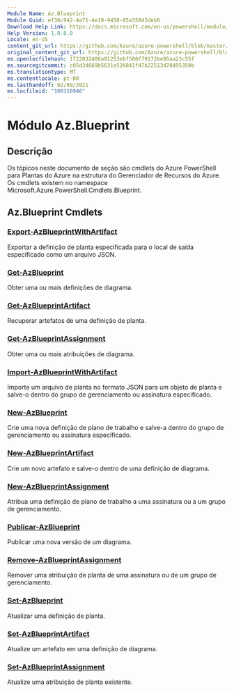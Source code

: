 ```yaml
---
Module Name: Az.Blueprint
Module Guid: ef36c942-4a71-4e19-9450-05a35843deb6
Download Help Link: https://docs.microsoft.com/en-us/powershell/module/az.blueprint
Help Version: 1.0.0.0
Locale: en-US
content_git_url: https://github.com/Azure/azure-powershell/blob/master/src/Blueprint/Blueprint/help/Az.Blueprint.md
original_content_git_url: https://github.com/Azure/azure-powershell/blob/master/src/Blueprint/Blueprint/help/Az.Blueprint.md
ms.openlocfilehash: 1722032406a81253ebf580f79172be85aa23c55f
ms.sourcegitcommit: c05d3d669b5631e526841f47b22513d78495350b
ms.translationtype: MT
ms.contentlocale: pt-BR
ms.lasthandoff: 02/09/2021
ms.locfileid: "100116946"
---
```

# Módulo Az.Blueprint
## Descrição
Os tópicos neste documento de seção são cmdlets do Azure PowerShell para Plantas do Azure na estrutura do Gerenciador de Recursos do Azure. Os cmdlets existem no namespace Microsoft.Azure.PowerShell.Cmdlets.Blueprint.

## Az.Blueprint Cmdlets
### [Export-AzBlueprintWithArtifact](Export-AzBlueprintWithArtifact.md)
Exportar a definição de planta especificada para o local de saída especificado como um arquivo JSON. 

### [Get-AzBlueprint](Get-AzBlueprint.md)
Obter uma ou mais definições de diagrama.

### [Get-AzBlueprintArtifact](Get-AzBlueprintArtifact.md)
Recuperar artefatos de uma definição de planta.

### [Get-AzBlueprintAssignment](Get-AzBlueprintAssignment.md)
Obter uma ou mais atribuições de diagrama.

### [Import-AzBlueprintWithArtifact](Import-AzBlueprintWithArtifact.md)
Importe um arquivo de planta no formato JSON para um objeto de planta e salve-o dentro do grupo de gerenciamento ou assinatura especificado.

### [New-AzBlueprint](New-AzBlueprint.md)
Crie uma nova definição de plano de trabalho e salve-a dentro do grupo de gerenciamento ou assinatura especificado.

### [New-AzBlueprintArtifact](New-AzBlueprintArtifact.md)
Crie um novo artefato e salve-o dentro de uma definição de diagrama.

### [New-AzBlueprintAssignment](New-AzBlueprintAssignment.md)
Atribua uma definição de plano de trabalho a uma assinatura ou a um grupo de gerenciamento.

### [Publicar-AzBlueprint](Publish-AzBlueprint.md)
Publicar uma nova versão de um diagrama.

### [Remove-AzBlueprintAssignment](Remove-AzBlueprintAssignment.md)
Remover uma atribuição de planta de uma assinatura ou de um grupo de gerenciamento.

### [Set-AzBlueprint](Set-AzBlueprint.md)
Atualizar uma definição de planta.

### [Set-AzBlueprintArtifact](Set-AzBlueprintArtifact.md)
Atualize um artefato em uma definição de diagrama.

### [Set-AzBlueprintAssignment](Set-AzBlueprintAssignment.md)
Atualize uma atribuição de planta existente.

